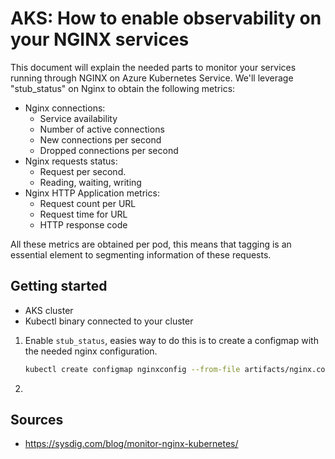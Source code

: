 # AKS: How to enable observability on your NGINX services

This document will explain the needed parts to monitor your services running through NGINX on Azure Kubernetes Service.
We'll leverage "stub_status" on Nginx to obtain the following metrics:

- Nginx connections:
  - Service availability
  - Number of active connections
  - New connections per second
  - Dropped connections per second
- Nginx requests status:
  - Request per second.
  - Reading, waiting, writing
- Nginx HTTP Application metrics:
  - Request count per URL
  - Request time for URL
  - HTTP response code 

All these metrics are obtained per pod, this means that tagging is an essential element to segmenting information of these requests.


## Getting started

- AKS cluster
- Kubectl binary connected to your cluster

1. Enable `stub_status`, easies way to do this is to create a configmap with the needed nginx configuration.

    ```bash
    kubectl create configmap nginxconfig --from-file artifacts/nginx.conf
    ```
2. 


## Sources

- https://sysdig.com/blog/monitor-nginx-kubernetes/